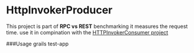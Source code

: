 # HttpInvokerProducer
This project is part of **RPC vs REST** benchmarking it measures the request time. use it in compination with the [HTTPInvokerConsumer project](https://github.com/kittaneh/HttpInvokerConsumer/)

###Usage
grails test-app 
  
